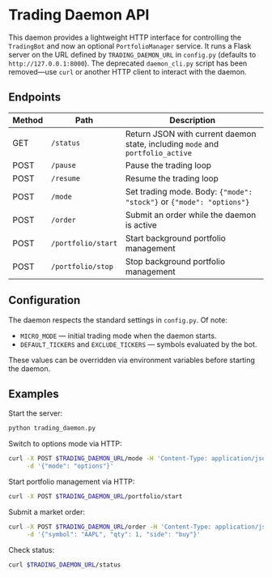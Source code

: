 # Trading Daemon API

This daemon provides a lightweight HTTP interface for controlling the
`TradingBot` and now an optional `PortfolioManager` service. It runs a Flask
server on the URL defined by `TRADING_DAEMON_URL` in `config.py` (defaults to
`http://127.0.0.1:8000`). The deprecated ``daemon_cli.py`` script has been
removed—use ``curl`` or another HTTP client to interact with the daemon.

## Endpoints

| Method | Path              | Description                                                                 |
| ------ | ----------------- | --------------------------------------------------------------------------- |
| GET    | `/status`         | Return JSON with current daemon state, including `mode` and `portfolio_active` |
| POST   | `/pause`          | Pause the trading loop                                                      |
| POST   | `/resume`         | Resume the trading loop                                                     |
| POST   | `/mode`           | Set trading mode. Body: `{"mode": "stock"}` or `{"mode": "options"}`     |
| POST   | `/order`          | Submit an order while the daemon is active                                  |
| POST   | `/portfolio/start`| Start background portfolio management                                       |
| POST   | `/portfolio/stop` | Stop background portfolio management                                        |

## Configuration

The daemon respects the standard settings in `config.py`. Of note:

- `MICRO_MODE` — initial trading mode when the daemon starts.
- `DEFAULT_TICKERS` and `EXCLUDE_TICKERS` — symbols evaluated by the bot.

These values can be overridden via environment variables before starting
the daemon.

## Examples

Start the server:

```bash
python trading_daemon.py
```

Switch to options mode via HTTP:

```bash
curl -X POST $TRADING_DAEMON_URL/mode -H 'Content-Type: application/json' \
     -d '{"mode": "options"}'
```

Start portfolio management via HTTP:

```bash
curl -X POST $TRADING_DAEMON_URL/portfolio/start
```

Submit a market order:

```bash
curl -X POST $TRADING_DAEMON_URL/order -H 'Content-Type: application/json' \
     -d '{"symbol": "AAPL", "qty": 1, "side": "buy"}'
```

Check status:

```bash
curl $TRADING_DAEMON_URL/status
```

